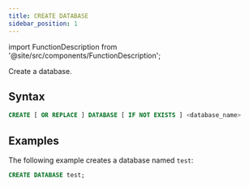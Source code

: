 ```yaml
---
title: CREATE DATABASE
sidebar_position: 1
---
```


import FunctionDescription from '@site/src/components/FunctionDescription';

<FunctionDescription description="Introduced or updated: v1.2.339"/>

Create a database.

## Syntax

```sql
CREATE [ OR REPLACE ] DATABASE [ IF NOT EXISTS ] <database_name>
```

## Examples

The following example creates a database named `test`:

```sql
CREATE DATABASE test;
```